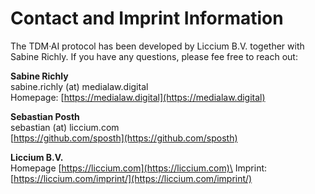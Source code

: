 # Contact and Imprint Information

The TDM·AI protocol has been developed by Liccium B.V. together with Sabine Richly. If you have any questions, please fee free to reach out:

**Sabine Richly**\
sabine.richly (at) medialaw.digital\
Homepage: [https://medialaw.digital](https://medialaw.digital)

**Sebastian Posth** \
sebastian (at) liccium.com\
[https://github.com/sposth](https://github.com/sposth)

**Liccium B.V.** \
Homepage [https://liccium.com](https://liccium.com)\
Imprint: [https://liccium.com/imprint/](https://liccium.com/imprint/)
